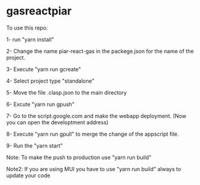 # gasreactpiar

To use this repo:

1- run "yarn install"

2- Change the name piar-react-gas in the packege.json for the name of the project.

3- Execute "yarn run gcreate"

4- Select project type "standalone"

5- Move the file .clasp.json to the main directory

6- Excute "yarn run gpush"

7- Go to the script.google.com and make the webapp deployment. (Now you can open the developtment address)

8- Execute "yarn run gpull" to merge the change of the appscript file.

9- Run the "yarn start"

Note: To make the push to production use "yarn run build"

Note2: If you are using MUI you have to use "yarn run build" always to update your code